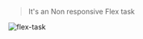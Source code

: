 >It's an Non responsive Flex task
>
![flex-task](https://github.com/user-attachments/assets/d57acea3-6bd8-4b32-887d-78e661786000)
